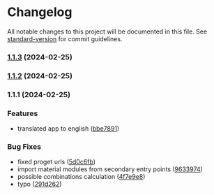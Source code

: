 # Changelog

All notable changes to this project will be documented in this file. See [standard-version](https://github.com/conventional-changelog/standard-version) for commit guidelines.

### [1.1.3](https://github.com/xpl0t/password-security/compare/v1.1.2...v1.1.3) (2024-02-25)

### [1.1.2](https://github.com/xpl0t/password-security/compare/v1.1.1...v1.1.2) (2024-02-25)

### 1.1.1 (2024-02-25)


### Features

* translated app to english ([bbe7891](https://github.com/xpl0t/password-security/commit/bbe7891e848b032b5341c65545ee70662f2fbdab))


### Bug Fixes

* fixed proget urls ([5d0c6fb](https://github.com/xpl0t/password-security/commit/5d0c6fb5ae80fa5eff934603397e54ef24a00fc1))
* import material modules from secondary entry points ([9633974](https://github.com/xpl0t/password-security/commit/9633974c75102dc94bd2346559c6b01daff79282))
* possible combinations calculation ([4f7e9e8](https://github.com/xpl0t/password-security/commit/4f7e9e8a969cbf7f29c2982c3d6925c36d9de528))
* typo ([291d262](https://github.com/xpl0t/password-security/commit/291d262aa763586295d75bd6510b0a355ab385d5))
